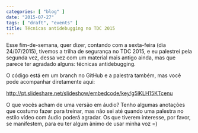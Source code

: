 ```yaml
---
categories: [ "blog" ]
date: "2015-07-27"
tags: [ "draft", "events" ]
title: Técnicas antidebugging no TDC 2015
---
```

Esse fim-de-semana, quer dizer, contando com a sexta-feira (dia 24/07/2015), tivemos a trilha de segurança no TDC 2015, e eu palestrei pela segunda vez, dessa vez com um material mais antigo ainda, mas que parece ter agradado alguns: técnicas antidebugging.

O código está em um branch no GitHub e a palestra também, mas você pode acompanhar diretamente aqui:

http://pt.slideshare.net/slideshow/embedcode/key/g5lKLH15KTcenu

O que vocês acham de uma versão em áudio? Tenho algumas anotações que costumo fazer para treinar, mas não sei até quando uma palestra no estilo vídeo com áudio poderá agradar. Os que tiverem interesse, por favor, se manifestem, para eu ter algum ânimo de usar minha voz =)

